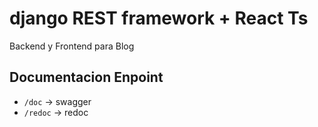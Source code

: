 # django REST framework + React Ts

Backend y Frontend para Blog

## Documentacion Enpoint

- `/doc` -> swagger
- `/redoc` -> redoc
